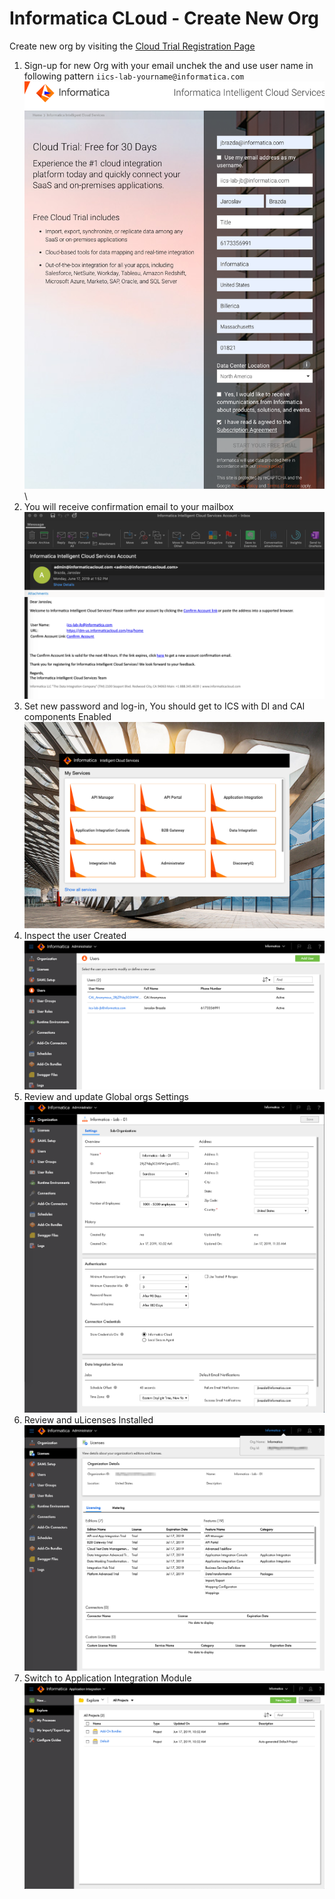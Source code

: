 # Informatica CLoud - Create New Org

Create new org by visiting the [Cloud Trial Registration Page](https://www.informatica.com/trials/informatica-cloud.htm)

1. Sign-up for new Org with your email unchek the and use user name in following pattern `iics-lab-yourname@informatica.com`
  ![Trial Org Registration](../../doc/images/Sign_up_for_your_free_Cloud_Trial_now___Informatica.png "Register")\
2. You will receive confirmation email to your mailbox
  ![Account verification](../../doc/images/Informatica_Intelligent_Cloud_Services_Account_-_Inbox.png "Activate Account")
3. Set new password and log-in, You should get to ICS with DI and CAI components Enabled
  ![IICS](../../doc/images/Informatica_Cloud.png "IICS")
4. Inspect the user Created
  ![IICS Admin Users](../../doc/images/Informatica_Cloud_Users.png "IICS Users")
5. Review and update Global orgs Settings
  ![IICS Admin Settings](../../doc/images/Informatica_Cloud_Org_Setup_01.png "IICS Settings")
6. Review and uLicenses Installed
  ![IICS Admin Licenses](../../doc/images/Informatica_Cloud_Licenses.png "IICS Licenses")
7. Switch to Application Integration Module
  ![IICS ICAI](../../doc/images/Application_Integration.png "IICS ICAI")
